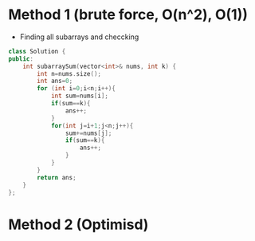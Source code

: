 # Method 1 (brute force, O(n^2), O(1))
- Finding all subarrays and checcking
```cpp
class Solution {
public:
    int subarraySum(vector<int>& nums, int k) {
        int n=nums.size();
        int ans=0;
        for (int i=0;i<n;i++){
            int sum=nums[i];
            if(sum==k){
                ans++;
            }
            for(int j=i+1;j<n;j++){
                sum+=nums[j];
                if(sum==k){
                    ans++;
                }
            }
        }
        return ans;
    }
};
```

# Method 2 (Optimisd)
